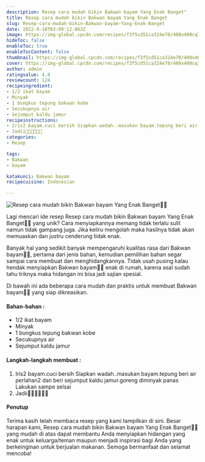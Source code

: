 ```yaml
---
description: Resep cara mudah bikin Bakwan bayam Yang Enak Banget"
title: Resep cara mudah bikin Bakwan bayam Yang Enak Banget
slug: Resep-cara-mudah-bikin-Bakwan-bayam-Yang-Enak-Banget
date: 2022-9-10T03:09:12.063Z
image: https://img-global.cpcdn.com/recipes/f3f5cd51ca324e70/400x400cq70/photo.jpg
hideToc: false
enableToc: true
enableTocContent: false
thumbnail: https://img-global.cpcdn.com/recipes/f3f5cd51ca324e70/400x400cq70/photo.jpg
cover: https://img-global.cpcdn.com/recipes/f3f5cd51ca324e70/400x400cq70/photo.jpg
author: admin
ratingvalue: 4.8
reviewcount: 124
recipeingredient:
- 1/2 ikat bayam
- Minyak
- 1 bungkus tepung bakwan kobe
- Secukupnya air
- Sejumput kaldu jamur
recipeinstructions:
- Iris2 bayam.cuci bersih Siapkan wadah..masukan bayam.tepung beri air perlahan2 dan beri sejumput kaldu jamur.goreng diminyak panas Lakukan sampe selsai
- Jadii🤭🤭🤗🤗🤤🤤
categories:
- Resep

tags:
- Bakwan
- bayam

katakunci: Bakwan bayam
recipecuisine: Indonesian

---
```


![Resep cara mudah bikin Bakwan bayam Yang Enak Banget👩‍🍳](https://img-global.cpcdn.com/recipes/f3f5cd51ca324e70/400x400cq70/photo.jpg)

Lagi mencari ide resep Resep cara mudah bikin Bakwan bayam Yang Enak Banget👩‍🍳 yang unik? Cara menyiapkannya memang tidak terlalu sulit namun tidak gampang juga. Jika keliru mengolah maka hasilnya tidak akan memuaskan dan justru cenderung tidak enak.

Banyak hal yang sedikit banyak mempengaruhi kualitas rasa dari Bakwan bayam👩‍🍳, pertama dari jenis bahan, kemudian pemilihan bahan segar sampai cara membuat dan menghidangkannya. Tidak usah pusing kalau hendak menyiapkan Bakwan bayam👩‍🍳 enak di rumah, karena asal sudah tahu triknya maka hidangan ini bisa jadi sajian spesial.

Di bawah ini ada beberapa cara mudah dan praktis untuk membuat Bakwan bayam👩‍🍳 yang siap dikreasikan.

<!--inarticleads1-->

#### Bahan-bahan :

- 1/2 ikat bayam
- Minyak
- 1 bungkus tepung bakwan kobe
- Secukupnya air
- Sejumput kaldu jamur

<!--inarticleads2-->

#### Langkah-langkah membuat :

1. Iris2 bayam.cuci bersih Siapkan wadah..masukan bayam.tepung beri air perlahan2 dan beri sejumput kaldu jamur.goreng diminyak panas Lakukan sampe selsai
1. Jadii🤭🤭🤗🤗🤤🤤

#### Penutup

Terima kasih telah membaca resep yang kami tampilkan di sini. Besar harapan kami, Resep cara mudah bikin Bakwan bayam Yang Enak Banget👩‍🍳 yang mudah di atas dapat membantu Anda menyiapkan hidangan yang enak untuk keluarga/teman maupun menjadi inspirasi bagi Anda yang berkeinginan untuk berjualan makanan. Semoga bermanfaat dan selamat mencoba!